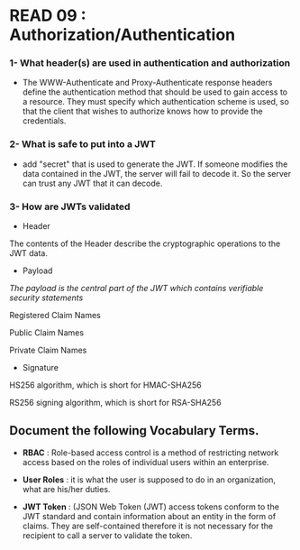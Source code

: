 # READ 09 : Authorization/Authentication

### 1- What header(s) are used in authentication and authorization

- The WWW-Authenticate and Proxy-Authenticate response headers define the authentication method that should be used to gain access to a resource. They must specify which authentication scheme is used, so that the client that wishes to authorize knows how to provide the credentials.

### 2- What is safe to put into a JWT

- add "secret" that is used to generate the JWT. If someone modifies the data contained in the JWT, the server will fail to decode it. So the server can trust any JWT that it can decode.


### 3- How are JWTs validated

- Header

The contents of the Header describe the cryptographic operations to the JWT data.

- Payload

*The payload is the central part of the JWT which contains verifiable security statements*

Registered Claim Names

Public Claim Names

Private Claim Names

- Signature

HS256 algorithm, which is short for HMAC-SHA256

RS256 signing algorithm, which is short for RSA-SHA256


## Document the following Vocabulary Terms.

* **RBAC** : Role-based access control is a method of restricting network access based on the roles of individual users within an enterprise.

* **User Roles** : it is what the user is supposed to do in an organization, what are his/her duties.

* **JWT Token** : (JSON Web Token (JWT) access tokens conform to the JWT standard and contain information about an entity in the form of claims. They are self-contained therefore it is not necessary for the recipient to call a server to validate the token.